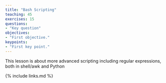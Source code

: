 ```yaml
---
title: "Bash Scripting"
teaching: 45
exercises: 15
questions:
- "Key question"
objectives:
- "First objective."
keypoints:
- "First key point."
---
```


This lesson is about more advanced scripting including regular expressions, both in shell/awk and Python

{% include links.md %}
